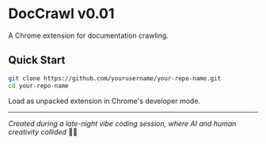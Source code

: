 # DocCrawl v0.01

A Chrome extension for documentation crawling.


## Quick Start
```bash
git clone https://github.com/yourusername/your-repo-name.git
cd your-repo-name
```
Load as unpacked extension in Chrome's developer mode.

---
*Created during a late-night vibe coding session, where AI and human creativity collided* 🌙✨